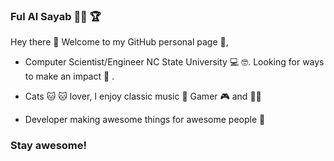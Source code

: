 ### Ful Al Sayab :woman_technologist: :trophy:

 Hey there 👋 Welcome to my GitHub personal page :love_letter:,

* Computer Scientist/Engineer NC State University :computer: :nerd_face:. Looking for ways to make an impact :cowboy_hat_face: .

* Cats 🐱 :cat: lover, I enjoy classic music :musical_score: Gamer :video_game: and :walking_woman:

* Developer making awesome things for awesome people 🚀

### Stay awesome!

<!--
**fulalsayab/fulalsayab** is a ✨ _special_ ✨ repository because its `README.md` (this file) appears on your GitHub profile.

Here are some ideas to get you started:

- 🔭 I’m currently working on ...
- 🌱 I’m currently learning ...
- 👯 I’m looking to collaborate on ...
- 🤔 I’m looking for help with ...
- 💬 Ask me about ...
- 📫 How to reach me: ...
- 😄 Pronouns: ...
- ⚡ Fun fact: ...
-->
